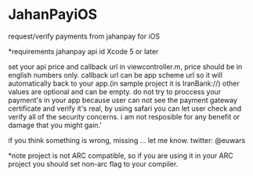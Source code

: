 JahanPayiOS
===========

request/verify payments from jahanpay for iOS


*requirements
jahanpay api id
Xcode 5 or later

set your api price and callback url in viewcontroller.m, price should be in english numbers only. callback url can be app scheme url so it will automatically back to your app.(in sample project it is IranBank://)
other values are optional and can be empty. 
do not try to proccess your payment's in your app because user can not see the payment gateway certificate and verify it's real, by using safari you can let user check and verify all of the security concerns.
i am not resposible for any benefit or damage that you might gain.'

if you think something is wrong, missing ... let me know.
twitter: @euwars

*note
project is not ARC compatible, so if you are using it in your ARC project you should set non-arc flag to your compiler.
